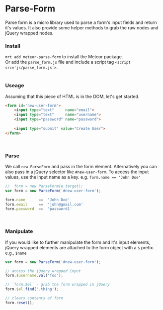 # Parse-Form

Parse form is a micro library used to parse a form's input fields and return it's values. It also provide some helper methods to grab the raw nodes and jQuery wrapped nodes.



### Install

`mrt add meteor-parse-form` to install the Meteor package.  
Or add the `parse_form.js` file and include a script tag `<script src='js/parse_form.js'>`.  
<br/>



### Useage

Assuming that this piece of HTML is in the DOM, let's get started.

```html
<form id='new-user-form'>
    <input type="text"     name="email">
    <input type="text"     name="username">
    <input type="password" name="password">
    
    <input type="submit" value="Create User">
</form>
```
<br/>



### Parse

We call `new ParseForm` and pass in the form element. Alternatively you can also pass in a jQuery selector like `#new-user-form`. To access the input values, use the input name as a key. e.g. `form.name == 'John Doe'`


```javascript
//  form = new ParseForm(e.target);
var form = new ParseForm('#new-user-form');

form.name      ==  'John Doe'
form.email     ==  'john@gmail.com'
form.password  ==  'password1'
```
<br/>



### Manipulate

If you would like to further manipulate the form and it's input elements, jQuery wrapped elements are attached to the form object with a `$` prefix. e.g., `$name`

```js
var form = new ParseForm('#new-user-form');

// access the jQuery wrapped input
form.$username.val('foo');

// `form.$el` - grab the form wrapped in jQuery
form.$el.find('.thing');

// clears contents of form
form.reset();
```
